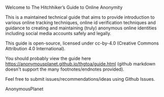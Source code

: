 Welcome to The Hitchhiker’s Guide to Online Anonymity

This is a maintained technical guide that aims to provide introduction to various online tracking techniques, online id verification techniques and guidance to creating and maintaining (truly) anonymous online identities including social media accounts safely and legally.

This guide is open-source, licensed under cc-by-4.0 (Creative Commons Attribution 4.0 International).

You should probably view the guide here https://anonymousplanet.github.io/thgtoa/guide.html (github markdown doesn't support the many footnotes/endnotes provided).

Feel free to submit issues/recommendations/ideas using Github Issues.

AnonymousPlanet
